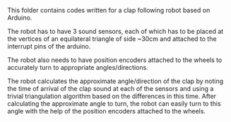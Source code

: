 This folder contains codes written for a clap following robot based on Arduino. 

The robot has to have 3 sound sensors, each of which has to be placed at the vertices of an equilateral triangle of side ~30cm and attached to the interrupt pins of the arduino.

The robot also needs to have position encoders attached to the wheels to accurately turn to appropriate angles/directions. 

The robot calculates the approximate angle/direction of the clap by noting the time of arrival of the clap sound at each of the sensors and using a trivial triangulation algorithm based on the differences in this time. After calculating the approximate angle to turn, the robot can easily turn to this angle with the help of the position encoders attached to the wheels.
